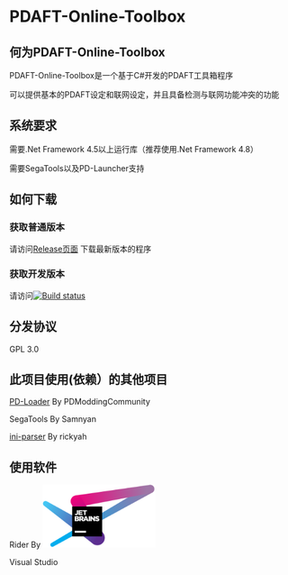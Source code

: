 # PDAFT-Online-Toolbox

## 何为PDAFT-Online-Toolbox

PDAFT-Online-Toolbox是一个基于C#开发的PDAFT工具箱程序

可以提供基本的PDAFT设定和联网设定，并且具备检测与联网功能冲突的功能

## 系统要求
需要.Net Framework 4.5以上运行库（推荐使用.Net Framework 4.8）

需要SegaTools以及PD-Launcher支持

## 如何下载

### 获取普通版本

请访问[Release页面](https://github.com/Magicial-Studio/PDAFT-Online-ToolBox/releases) 下载最新版本的程序

### 获取开发版本

请访问[![Build status](https://ci.appveyor.com/api/projects/status/022foy9dc0jk42eo?svg=true)](https://ci.appveyor.com/project/Raspberry-Monster/pdaft-online-toolbox/build/artifacts)

## 分发协议
GPL 3.0

## 此项目使用(依赖）的其他项目
[PD-Loader](https://notabug.org/PDModdingCommunity/PD-Loader) By PDModdingCommunity

SegaTools By Samnyan

[ini-parser](https://github.com/rickyah/ini-parser) By rickyah

## 使用软件

Rider By <a href="https://www.jetbrains.com/?from=PDAFT-Online-ToolBox"><img src="jetbrains-variant-4.svg" alt="JetBrains" width="200"/></a>

Visual Studio
